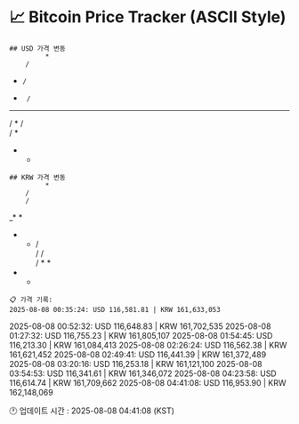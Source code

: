 # 📈 Bitcoin Price Tracker (ASCII Style)
    ## USD 가격 변동 
             *
        / 
  *     / 
 *      / 
*   *   * 
   / * /  
   /   *  
   *  *   
    ## KRW 가격 변동
             *
        / 
        / 
 _*     * 
*   *  /  
   /   /  
   / * *  
   *  *   
    📋 가격 기록:
    2025-08-08 00:35:24: USD 116,581.81 | KRW 161,633,053
2025-08-08 00:52:32: USD 116,648.83 | KRW 161,702,535
2025-08-08 01:27:32: USD 116,755.23 | KRW 161,805,107
2025-08-08 01:54:45: USD 116,213.30 | KRW 161,084,413
2025-08-08 02:26:24: USD 116,562.38 | KRW 161,621,452
2025-08-08 02:49:41: USD 116,441.39 | KRW 161,372,489
2025-08-08 03:20:16: USD 116,253.18 | KRW 161,121,100
2025-08-08 03:54:53: USD 116,341.61 | KRW 161,346,072
2025-08-08 04:23:58: USD 116,614.74 | KRW 161,709,662
2025-08-08 04:41:08: USD 116,953.90 | KRW 162,148,069
    
🕐 업데이트 시간 : 2025-08-08 04:41:08 (KST)
